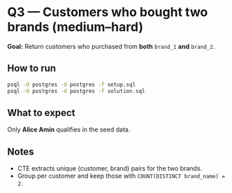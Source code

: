 # Q3 — Customers who bought two brands (medium–hard)

**Goal:** Return customers who purchased from **both** `brand_1` **and** `brand_2`.

## How to run
```bash
psql -U postgres -d postgres -f setup.sql
psql -U postgres -d postgres -f solution.sql
```

## What to expect
Only **Alice Amin** qualifies in the seed data.

## Notes
- CTE extracts unique (customer, brand) pairs for the two brands.
- Group per customer and keep those with `COUNT(DISTINCT brand_name) = 2`.
